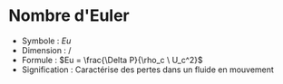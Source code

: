 # Nombre d'Euler

- Symbole : $Eu$
- Dimension : /
- Formule : $Eu = \frac{\Delta P}{\rho_c \ U_c^2}$
- Signification : Caractérise des pertes dans un fluide en mouvement
